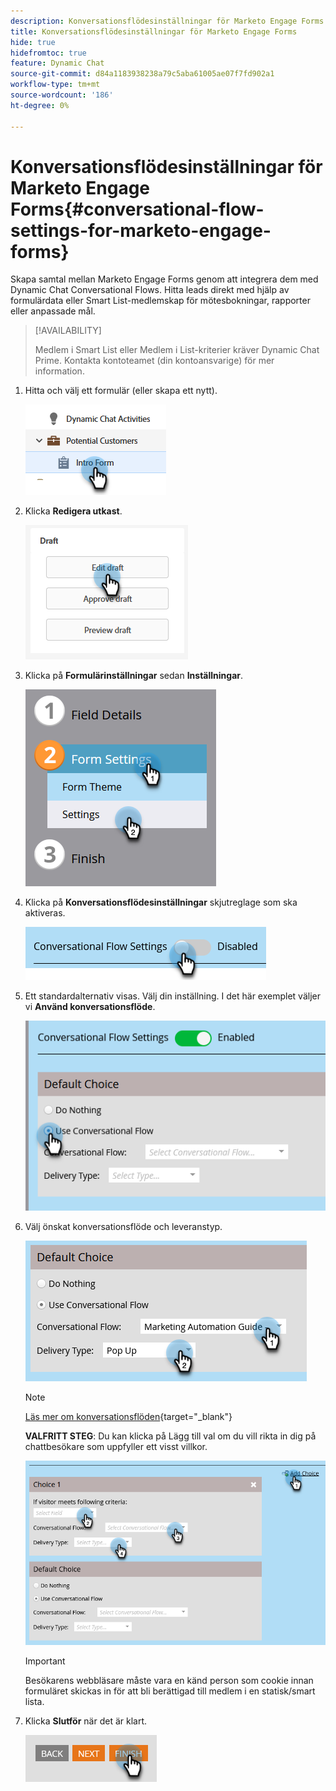 ```yaml
---
description: Konversationsflödesinställningar för Marketo Engage Forms - Marketo Docs - produktdokumentation
title: Konversationsflödesinställningar för Marketo Engage Forms
hide: true
hidefromtoc: true
feature: Dynamic Chat
source-git-commit: d84a1183938238a79c5aba61005ae07f7fd902a1
workflow-type: tm+mt
source-wordcount: '186'
ht-degree: 0%

---
```


# Konversationsflödesinställningar för Marketo Engage Forms{#conversational-flow-settings-for-marketo-engage-forms}

Skapa samtal mellan Marketo Engage Forms genom att integrera dem med Dynamic Chat Conversational Flows. Hitta leads direkt med hjälp av formulärdata eller Smart List-medlemskap för mötesbokningar, rapporter eller anpassade mål.

>[!AVAILABILITY]
>
>Medlem i Smart List eller Medlem i List-kriterier kräver Dynamic Chat Prime. Kontakta kontoteamet (din kontoansvarige) för mer information.

1. Hitta och välj ett formulär (eller skapa ett nytt).

   ![](assets/conversational-flow-settings-1.png)

1. Klicka **Redigera utkast**.

   ![](assets/conversational-flow-settings-2.png)

1. Klicka på **Formulärinställningar** sedan **Inställningar**.

   ![](assets/conversational-flow-settings-3.png)

1. Klicka på **Konversationsflödesinställningar** skjutreglage som ska aktiveras.

   ![](assets/conversational-flow-settings-4.png)

1. Ett standardalternativ visas. Välj din inställning. I det här exemplet väljer vi **Använd konversationsflöde**.

   ![](assets/conversational-flow-settings-5.png)

1. Välj önskat konversationsflöde och leveranstyp.

   ![](assets/conversational-flow-settings-6.png)

   >[!NOTE]
   >
   >[Läs mer om konversationsflöden](/help/marketo/product-docs/demand-generation/dynamic-chat-two/automated-chat/conversational-flow-overview.md){target="_blank"}

   **VALFRITT STEG**: Du kan klicka på Lägg till val om du vill rikta in dig på chattbesökare som uppfyller ett visst villkor.

   ![](assets/conversational-flow-settings-7.png)

   >[!IMPORTANT]
   >
   >Besökarens webbläsare måste vara en känd person som cookie innan formuläret skickas in för att bli berättigad till medlem i en statisk/smart lista.

1. Klicka **Slutför** när det är klart.

   ![](assets/conversational-flow-settings-8.png)
